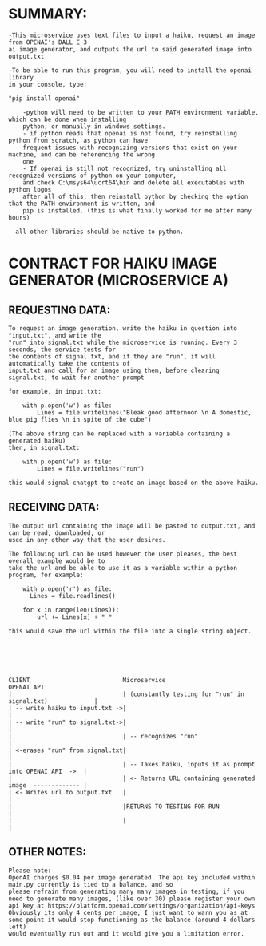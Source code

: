 
# SUMMARY:

    -This microservice uses text files to input a haiku, request an image from OPENAI's DALL E 3
    ai image generator, and outputs the url to said generated image into output.txt

    -To be able to run this program, you will need to install the openai library
    in your console, type:

    "pip install openai"

        -python will need to be written to your PATH environment variable, which can be done when installing
        python, or manually in windows settings.
        - if python reads that openai is not found, try reinstalling python from scratch, as python can have
        frequent issues with recognizing versions that exist on your machine, and can be referencing the wrong
        one
        - If openai is still not recognized, try uninstalling all recognized versions of python on your computer,
        and check C:\msys64\ucrt64\bin and delete all executables with python logos 
        after all of this, then reinstall python by checking the option that the PATH environment is written, and 
        pip is installed. (this is what finally worked for me after many hours)
    
    - all other libraries should be native to python.

# CONTRACT FOR HAIKU IMAGE GENERATOR (MICROSERVICE A)
 
## REQUESTING DATA:

    To request an image generation, write the haiku in question into "input.txt", and write the 
    "run" into signal.txt while the microservice is running. Every 3 seconds, the service tests for
    the contents of signal.txt, and if they are "run", it will automatically take the contents of 
    input.txt and call for an image using them, before clearing signal.txt, to wait for another prompt

    for example, in input.txt:

        with p.open('w') as file:
            Lines = file.writelines("Bleak good afternoon \n A domestic, blue pig flies \n in spite of the cube")

    (The above string can be replaced with a variable containing a generated haiku)
    then, in signal.txt:

        with p.open('w') as file:
            Lines = file.writelines("run")

    this would signal chatgpt to create an image based on the above haiku.


## RECEIVING DATA:

    The output url containing the image will be pasted to output.txt, and can be read, downloaded, or
    used in any other way that the user desires.

    The following url can be used however the user pleases, the best overall example would be to
    take the url and be able to use it as a variable within a python program, for example:

        with p.open('r') as file:
          Lines = file.readlines()

        for x in range(len(Lines)):
            url += Lines[x] + " "
        
    this would save the url within the file into a single string object.






    CLIENT                          Microservice                                               OPENAI API
    |                               | (constantly testing for "run" in signal.txt)             |
    | -- write haiku to input.txt ->|                                                          |
    | -- write "run" to signal.txt->|                                                          |
    |                               | -- recognizes "run"                                      |
    | <-erases "run" from signal.txt|                                                          |
    |                               | -- Takes haiku, inputs it as prompt into OPENAI API  ->  |
    |                               | <- Returns URL containing generated image  ------------- | 
    | <- Writes url to output.txt   |                                                          |
    |                               |RETURNS TO TESTING FOR RUN                                |
    |                               |                                                          |




## OTHER NOTES:

    Please note:
    OpenAI charges $0.04 per image generated. The api key included within main.py currently is tied to a balance, and so
    please refrain from generating many many images in testing, if you need to generate many images, (like over 30) please register your own 
    api key at https://platform.openai.com/settings/organization/api-keys
    Obviously its only 4 cents per image, I just want to warn you as at some point it would stop functioning as the balance (around 4 dollars left) 
    would eventually run out and it would give you a limitation error.


